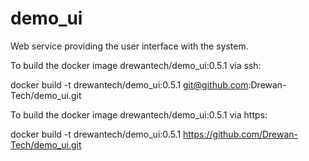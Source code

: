 # demo_ui
Web service providing the user interface with the system.

To build the docker image drewantech/demo_ui:0.5.1 via ssh:

docker build -t drewantech/demo_ui:0.5.1 git@github.com:Drewan-Tech/demo_ui.git

To build the docker image drewantech/demo_ui:0.5.1 via https:

docker build -t drewantech/demo_ui:0.5.1 https://github.com/Drewan-Tech/demo_ui.git
